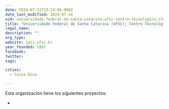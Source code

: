```yaml
---
date: 2019-07-21T23:14:06.000Z
date_last_modified: 2019-07-24
uid: universidade-federal-de-santa-catarina-ufsc-centro-tecnologico-ctc-departamento-de-engenharia-e-gestão-do-conhecimento-degc-nucleo-de-estudos-em-inteligencia-gestão-e-tecnologias-para-inovacão-igti
title: "Universidade Federal de Santa Catarina (UFSC); Centro Tecnológico (CTC); Departamento de Engenharia e Gestão do Conhecimento (dEGC); Núcleo de Estudos em Inteligência, Gestão e Tecnologias para Inovação (IGTI)"
legal_name: 
description: ""
org_type: 
website: igti.ufsc.br
year_founded: 1997
facebook: 
twitter: 
tags:

cities: 
  - Costa Rica

---
```


Esta organización tiene los siguientes proyectos:

- [](/i/sistema-de-gestão-de-ideias-para-seguranca-publica.html)
